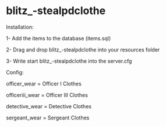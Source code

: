# blitz_-stealpdclothe

Installation:

1- Add the items to the database (items.sql)

2- Drag and drop blitz_-stealpdclothe into your resources folder

3- Write start blitz_-stealpdclothe into the server.cfg

Config:

officer_wear = Officer I Clothes

officeriii_wear = Officer III Clothes

detective_wear = Detective Clothes

sergeant_wear = Sergeant Clothes
